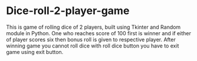# Dice-roll-2-player-game
This is game of rolling dice of 2 players, built using Tkinter and Random module in Python. One who reaches score of 100 first is winner and if either of player scores six then bonus roll is given to respective player. After winning game you cannot roll dice with roll dice button you have to exit game using exit button.
